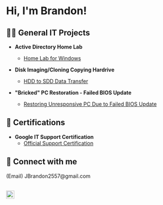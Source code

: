 <h1>Hi, I'm Brandon!</h1>

<h2>👨‍💻 General IT Projects</h2>

- <b>Active Directory Home Lab</b>
  - [Home Lab for Windows](https://github.com/Brajime1124/ActiveDirectDemo)

- <b>Disk Imaging/Cloning Copying Hardrive</b>
  - [HDD to SDD Data Transfer](https://github.com/Brajime1124/CloningLab)

- <b>"Bricked" PC Restoration - Failed BIOS Update</b>
  - [Restoring Unresponsive PC Due to Failed BIOS Update](https://github.com/Brajime1124/UnrePC)

<h2>🌱 Certifications</h2>

- <b>Google IT Support Certification</b> 
  - [Official Support Certification](https://github.com/Brajime1124/IT-Certif)
  
<h2> 🤳 Connect with me </h2>
(Email) JBrandon2557@gmail.com

<br>[<img align="left" alt="JoshMadakor | LinkedIn" width="22px" src="https://cdn.jsdelivr.net/npm/simple-icons@v3/icons/linkedin.svg" />][linkedin]

[Linkedin]: https://www.linkedin.com/in/brandon-jimenez-819b80196/<br>

<!--
**joshmadakor1/joshmadakor1** is a ✨ _special_ ✨ repository because its `README.md` (this file) appears on your GitHub profile.

Here are some ideas to get you started:

- 🔭 I’m currently working on ... 
- 🌱 I’m currently learning ...
- 👯 I’m looking to collaborate on ...
- 🤔 I’m looking for help with ...
- 💬 Ask me about ...
- 📫 How to reach me: ...
- 😄 Pronouns: ...
- ⚡ Fun fact: ...
-->
